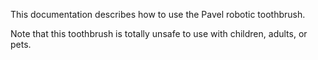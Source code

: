 This documentation describes how to use the Pavel robotic toothbrush.


Note that this toothbrush is totally unsafe to use with children, adults, or pets.
